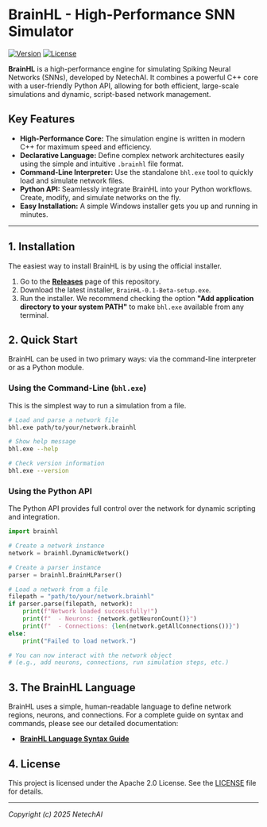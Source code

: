 # BrainHL - High-Performance SNN Simulator

[![Version][version-shield]][version-url]
[![License][license-shield]][license-url]

**BrainHL** is a high-performance engine for simulating Spiking Neural Networks (SNNs), developed by NetechAI. It combines a powerful C++ core with a user-friendly Python API, allowing for both efficient, large-scale simulations and dynamic, script-based network management.

## Key Features

- **High-Performance Core:** The simulation engine is written in modern C++ for maximum speed and efficiency.
- **Declarative Language:** Define complex network architectures easily using the simple and intuitive `.brainhl` file format.
- **Command-Line Interpreter:** Use the standalone `bhl.exe` tool to quickly load and simulate network files.
- **Python API:** Seamlessly integrate BrainHL into your Python workflows. Create, modify, and simulate networks on the fly.
- **Easy Installation:** A simple Windows installer gets you up and running in minutes.

---

## 1. Installation

The easiest way to install BrainHL is by using the official installer.

1.  Go to the [**Releases**](https://github.com/NetechAI/BrainHL) page of this repository.
2.  Download the latest installer, `BrainHL-0.1-Beta-setup.exe`.
3.  Run the installer. We recommend checking the option **"Add application directory to your system PATH"** to make `bhl.exe` available from any terminal.

## 2. Quick Start

BrainHL can be used in two primary ways: via the command-line interpreter or as a Python module.

### Using the Command-Line (`bhl.exe`)

This is the simplest way to run a simulation from a file.

```bash
# Load and parse a network file
bhl.exe path/to/your/network.brainhl

# Show help message
bhl.exe --help

# Check version information
bhl.exe --version
```

### Using the Python API

The Python API provides full control over the network for dynamic scripting and integration.

```python
import brainhl

# Create a network instance
network = brainhl.DynamicNetwork()

# Create a parser instance
parser = brainhl.BrainHLParser()

# Load a network from a file
filepath = "path/to/your/network.brainhl"
if parser.parse(filepath, network):
    print(f"Network loaded successfully!")
    print(f"  - Neurons: {network.getNeuronCount()}")
    print(f"  - Connections: {len(network.getAllConnections())}")
else:
    print("Failed to load network.")

# You can now interact with the network object
# (e.g., add neurons, connections, run simulation steps, etc.)
```

## 3. The BrainHL Language

BrainHL uses a simple, human-readable language to define network regions, neurons, and connections. For a complete guide on syntax and commands, please see our detailed documentation:

- **[BrainHL Language Syntax Guide](docs/brainhl_syntax.md)**

## 4. License

This project is licensed under the Apache 2.0 License. See the [LICENSE](LICENSE) file for details.

---

*Copyright (c) 2025 NetechAI*

[version-shield]: https://img.shields.io/badge/version-0.1%20Beta-blue.svg
[version-url]: https://github.com/NetechAI/BrainHL

[license-shield]: https://img.shields.io/badge/License-Apache%202.0-green.svg
[license-url]: LICENSE